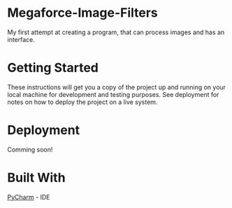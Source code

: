 # Megaforce-Image-Filters
My first attempt at creating a program, that can process images and has an interface.

# Getting Started
These instructions will get you a copy of the project up and running on your local machine for development and testing purposes. See deployment for notes on how to deploy the project on a live system.

# Deployment
Comming soon!

# Built With
[PyCharm](https://www.jetbrains.com/pycharm) - IDE
